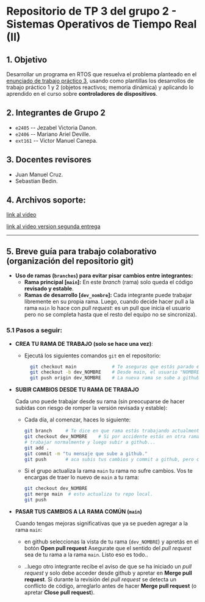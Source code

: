 # Repositorio de TP 3 del grupo 2 - Sistemas Operativos de Tiempo Real (II)

## 1. Objetivo
Desarrollar un programa en RTOS que resuelva el problema planteado en el [enunciado de trabajo práctico 3](https://docs.google.com/document/d/1K6UFSMOq2QiGcxp6YNr2O3WbQZQIADuyz9awLDieVfk/edit?tab=t.0#heading=h.8jl34vsv9f2z), usando como plantillas los desarrollos de trabajo práctico 1 y 2 (objetos reactivos; memoria dinámica) y aplicando lo aprendido en el curso sobre **controladores de dispositivos**.

## 2. Integrantes de Grupo 2

- `e2405` -- Jezabel Victoria Danon.
- `e2406` -- Mariano Ariel Deville.
- `ext161` -- Victor Manuel Canepa.

## 3. Docentes revisores

- Juan Manuel Cruz.
- Sebastian Bedin.

 ## 4. Archivos soporte:
[link al video ](https://drive.google.com/drive/folders/1sKmQOnmRtQkY_eKGqrRGnLYTElz6uiuF?usp=drive_link)


[link al video version segunda entrega](https://drive.google.com/file/d/1-9lmuxtDYT4BDg0LZpagc_7vzvbbg0c5/view?usp=drive_link)

---

## 5. Breve guía para trabajo colaborativo (organización del repositorio git)

- **Uso de ramas (`branches`) para evitar pisar cambios entre integrantes:**
	- **Rama principal [`main`]:** En este _branch_ (rama) solo queda el código **revisado y estable**.
	- **Ramas de desarrollo [`dev_nombre`]:** Cada integrante puede trabajar libremente en su propia rama. Luego, cuando decide hacer pull a la rama `main` lo hace con _pull request_: es un pull que inicia el usuario pero no se completa hasta que el resto del equipo no se sincroniza).

### 5.1 Pasos a seguir:

- **CREA TU RAMA DE TRABAJO (solo se hace una vez)**:

  - Ejecutá los siguientes comandos `git` en el repositorio:
    ```bash
      git checkout main	            # Te aseguras que estás parado en el branch principal (main).
      git checkout -b dev_NOMBRE    # Desde main, el usuario "NOMBRE" crea una rama para desarrollo (dev).
      git push origin dev_NOMBRE    # La nueva rama se sube a github.
    ```

- **SUBIR CAMBIOS DESDE TU RAMA DE TRABAJO**

  Cada uno puede trabajar desde su rama (sin preocuparse de hacer subidas con riesgo de romper la versión revisada y estable):

    - Cada día, al comenzar, haces lo siguiente:
      ```bash
      git branch	 # Te dice en que rama estás trabajando actualmente (siempre debería ser la tuya evitando cambios en main).
      git checkout dev_NOMBRE	 # Si por accidente estás en otra rama, esto te asegura que ahora estás parado en tu branch de desarrollo (dev_NOMBRE).
      # trabajar normalmente y luego subir a github...
      git add .
      git commit -m "tu mensaje que sube a github."
      git push       # aca subis tus cambios y commit a github, pero con el alivio de que no estas modificando la rama main.
      ```
    - Si el grupo actualiza la rama `main` tu rama no sufre cambios. Vos te encargas de traer lo nuevo de `main` a tu rama:
      ```bash
      git checkout dev_NOMBRE
      git merge main  # esto actualiza tu repo local.
      git push
      ```
            
- **PASAR TUS CAMBIOS A LA RAMA COMÚN (`main`)**

  Cuando tengas mejoras significativas que ya se pueden agregar a la rama `main`:
  
  - en github seleccionas la vista de tu rama (`dev_NOMBRE`) y apretás en el botón **Open pull request** Asegurate que el sentido del _pull request_ sea de tu rama a la rama `main`. Listo eso es todo..
    
  - ..luego otro integrante recibe el aviso de que se ha iniciado un _pull request_ y solo debe acceder desde github y apretar en **Merge pull request**. Si durante la revisión del _pull request_ se detecta un conflicto de código, arreglarlo antes de hacer **Merge pull request** (o apretar **Close pull request**).
